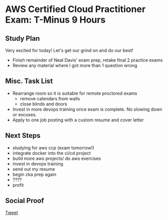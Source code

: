 
# AWS Certified Cloud Practitioner Exam: T-Minus 9 Hours

## Study Plan

Very excited for today! Let's get our grind on and do our best!

- Finish remainder of Neal Davis' exam prep, retake final 2 practice exams
- Review any material where I got more than 1 question wrong

## Misc. Task List

- Rearrange room so it is suitable for remote proctored exams
    - remove calendars from walls
    - close blinds and doors
- Invest in more devops training once exam is complete. No slowing down or excuses. 
- Apply to one job posting with a custom resume and cover letter

## Next Steps

- studying for aws ccp (exam tomorrow!)
- integrate docker into the ci/cd project
- build more aws projects/ do aws exercises
- invest in devops training
- send out my resume
- begin cka prep again
- ????
- profit

## Social Proof

[Tweet](https://twitter.com/lrnallday/status/1339525240863543296)
